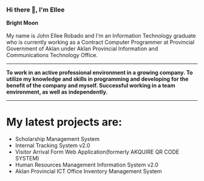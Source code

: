 ### Hi there 👋, I'm Ellee
<strong>Bright Moon</strong>
<br><br>
My name is John Ellee Robado and I'm an Information Technology graduate who is currently working as a Contract Computer Programmer at Provincial Government of Aklan under Aklan Provincial Information and Communications Technology Office.
<hr>
<strong>To work in an active professional environment in a growing company.
To utilize my knowledge and skills in programming and developing for the benefit of the company and myself.
Successful working in a team environment, as well as independently.</strong>
<hr>
<h1><b>My latest projects are:</b></h1>
<ul> 
  <li>Scholarship Management System</li>
  <li>Internal Tracking System v2.0</li>
  <li>Visitor Arrival Form Web Application(formerly AKQUIRE QR CODE SYSTEM) </li>
  <li>Human Resources Management Information System v2.0</li>
  <li>Aklan Provincial ICT Office Inventory Management System</li>
</ul>

